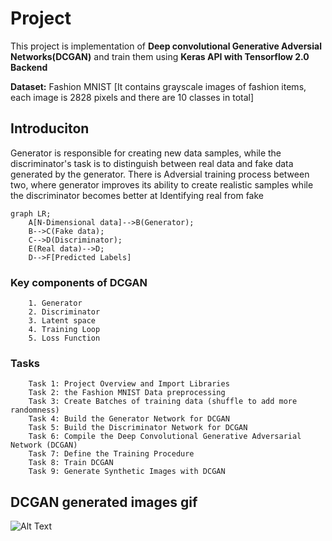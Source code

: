# Project

This project is implementation of **Deep convolutional Generative Adversial Networks(DCGAN)** and train them using **Keras API with Tensorflow 2.0 Backend**

**Dataset:** Fashion MNIST [It contains grayscale images of fashion items, each image is 2828 pixels and there are 10 classes in total]

## Introduciton

Generator is responsible for creating new data samples, while the discriminator's task is to distinguish between real data and fake data generated by the generator. There is Adversial training process between two, where generator improves its ability to create realistic samples while the discriminator becomes better at Identifying real from fake
```mermaid
graph LR;
    A[N-Dimensional data]-->B(Generator);
    B-->C(Fake data);
    C-->D(Discriminator);
    E(Real data)-->D;
    D-->F[Predicted Labels]
```

### Key components of DCGAN
```
    1. Generator
    2. Discriminator
    3. Latent space
    4. Training Loop
    5. Loss Function
```

### Tasks
```
    Task 1: Project Overview and Import Libraries
    Task 2: the Fashion MNIST Data preprocessing
    Task 3: Create Batches of training data (shuffle to add more randomness)
    Task 4: Build the Generator Network for DCGAN
    Task 5: Build the Discriminator Network for DCGAN
    Task 6: Compile the Deep Convolutional Generative Adversarial Network (DCGAN)
    Task 7: Define the Training Procedure
    Task 8: Train DCGAN
    Task 9: Generate Synthetic Images with DCGAN
```


## DCGAN generated images gif
![Alt Text](https://media.giphy.com/media/3yCSuhCERwrVhH0Hqx/giphy.gif)
